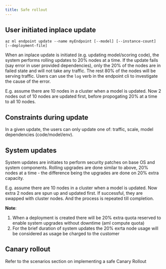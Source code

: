 ```yaml
---
title: Safe rollout
---
```


## User initiated inplace update
`az ml endpoint update --name myEndpoint [--model] [--instance-count] [--deployment-file]` 

When an inplace update is initiated (e.g. updating model/scoring code), the system performs rolling updates to 20% nodes at a time.
If the update fails (say error in user provided dependencies), only the 20% of the nodes are in failed state and will not take any traffic. 
The rest 80% of the nodes will be serving traffic. Users can use the `log` verb in the endpoint cli to investigate the cause of the error.

E.g. assume there are 10 nodes in a cluster when a model is updated. Now 2 nodes out of 10 nodes are updated first, before propogating 20% at a time to all 10 nodes.

## Constraints during update
In a given update, the users can only update one of: traffic, scale, model dependencies (code/model/env).

## System updates
System updates are initiates to perform security patches on base OS and system components. Rolling upgrades are done similar to above, 20% nodes at a time - the difference being the upgrades are done on 20% extra capacity.

E.g. assume there are 10 nodes in a cluster when a model is updated. Now extra 2 nodes are spun up and updated first. If successful, they are swapped with cluster nodes. And the process is repeated till completion.

__Note__: 
1. When a deployment is created there will be 20% extra quota reserved to enable system upgrades without downtime (aml compute quota)
2. For the brief duration of system updates the 20% exrta node usage will be considered as usage be charged to the customer

## Canary rollout
Refer to the scenarios section on implementing a safe Canary Rollout
